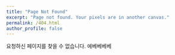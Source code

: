 ```yaml
---
title: "Page Not Found"
excerpt: "Page not found. Your pixels are in another canvas."
permalink: /404.html
author_profile: false
---
```


요청하신 페이지를 찾을 수 없습니다. 에베베베베

<script>
  var GOOG_FIXURL_LANG = 'en';
  var GOOG_FIXURL_SITE = 'https://dladustn95.github.io'
</script>
<script src="https://linkhelp.clients.google.com/tbproxy/lh/wm/fixurl.js">
</script>